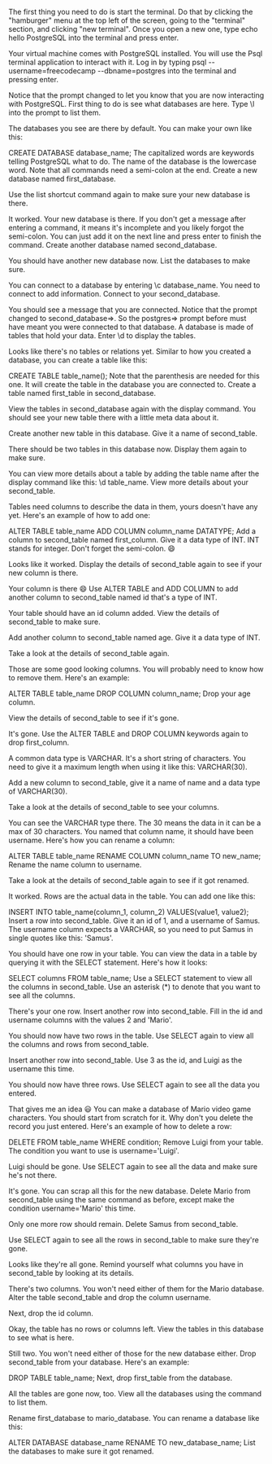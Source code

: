 The first thing you need to do is start the terminal. Do that by clicking the "hamburger" menu at the top left of the screen, going to the "terminal" section, and clicking "new terminal". Once you open a new one, type echo hello PostgreSQL into the terminal and press enter.

Your virtual machine comes with PostgreSQL installed. You will use the Psql terminal application to interact with it. Log in by typing psql --username=freecodecamp --dbname=postgres into the terminal and pressing enter.

Notice that the prompt changed to let you know that you are now interacting with PostgreSQL. First thing to do is see what databases are here. Type \l into the prompt to list them.

The databases you see are there by default. You can make your own like this:

CREATE DATABASE database_name;
The capitalized words are keywords telling PostgreSQL what to do. The name of the database is the lowercase word. Note that all commands need a semi-colon at the end. Create a new database named first_database.

Use the list shortcut command again to make sure your new database is there.

It worked. Your new database is there. If you don't get a message after entering a command, it means it's incomplete and you likely forgot the semi-colon. You can just add it on the next line and press enter to finish the command. Create another database named second_database.

You should have another new database now. List the databases to make sure.

You can connect to a database by entering \c database_name. You need to connect to add information. Connect to your second_database.

You should see a message that you are connected. Notice that the prompt changed to second_database=>. So the postgres=> prompt before must have meant you were connected to that database. A database is made of tables that hold your data. Enter \d to display the tables.

Looks like there's no tables or relations yet. Similar to how you created a database, you can create a table like this:

CREATE TABLE table_name();
Note that the parenthesis are needed for this one. It will create the table in the database you are connected to. Create a table named first_table in second_database.

View the tables in second_database again with the display command. You should see your new table there with a little meta data about it.

Create another new table in this database. Give it a name of second_table.

There should be two tables in this database now. Display them again to make sure.

You can view more details about a table by adding the table name after the display command like this: \d table_name. View more details about your second_table.

Tables need columns to describe the data in them, yours doesn't have any yet. Here's an example of how to add one:

ALTER TABLE table_name ADD COLUMN column_name DATATYPE;
Add a column to second_table named first_column. Give it a data type of INT. INT stands for integer. Don't forget the semi-colon. 😄

Looks like it worked. Display the details of second_table again to see if your new column is there.

Your column is there 😄 Use ALTER TABLE and ADD COLUMN to add another column to second_table named id that's a type of INT.

Your table should have an id column added. View the details of second_table to make sure.

Add another column to second_table named age. Give it a data type of INT.

Take a look at the details of second_table again.

Those are some good looking columns. You will probably need to know how to remove them. Here's an example:

ALTER TABLE table_name DROP COLUMN column_name;
Drop your age column.

View the details of second_table to see if it's gone.

It's gone. Use the ALTER TABLE and DROP COLUMN keywords again to drop first_column.

A common data type is VARCHAR. It's a short string of characters. You need to give it a maximum length when using it like this: VARCHAR(30).

Add a new column to second_table, give it a name of name and a data type of VARCHAR(30).

Take a look at the details of second_table to see your columns.

You can see the VARCHAR type there. The 30 means the data in it can be a max of 30 characters. You named that column name, it should have been username. Here's how you can rename a column:

ALTER TABLE table_name RENAME COLUMN column_name TO new_name;
Rename the name column to username.

Take a look at the details of second_table again to see if it got renamed.

It worked. Rows are the actual data in the table. You can add one like this:

INSERT INTO table_name(column_1, column_2) VALUES(value1, value2);
Insert a row into second_table. Give it an id of 1, and a username of Samus. The username column expects a VARCHAR, so you need to put Samus in single quotes like this: 'Samus'.

You should have one row in your table. You can view the data in a table by querying it with the SELECT statement. Here's how it looks:

SELECT columns FROM table_name;
Use a SELECT statement to view all the columns in second_table. Use an asterisk (*) to denote that you want to see all the columns.

There's your one row. Insert another row into second_table. Fill in the id and username columns with the values 2 and 'Mario'.

You should now have two rows in the table. Use SELECT again to view all the columns and rows from second_table.

Insert another row into second_table. Use 3 as the id, and Luigi as the username this time.

You should now have three rows. Use SELECT again to see all the data you entered.

That gives me an idea 😃 You can make a database of Mario video game characters. You should start from scratch for it. Why don't you delete the record you just entered. Here's an example of how to delete a row:

DELETE FROM table_name WHERE condition;
Remove Luigi from your table. The condition you want to use is username='Luigi'.

Luigi should be gone. Use SELECT again to see all the data and make sure he's not there.

It's gone. You can scrap all this for the new database. Delete Mario from second_table using the same command as before, except make the condition username='Mario' this time.

Only one more row should remain. Delete Samus from second_table.

Use SELECT again to see all the rows in second_table to make sure they're gone.

Looks like they're all gone. Remind yourself what columns you have in second_table by looking at its details.

There's two columns. You won't need either of them for the Mario database. Alter the table second_table and drop the column username.

Next, drop the id column.

Okay, the table has no rows or columns left. View the tables in this database to see what is here.

Still two. You won't need either of those for the new database either. Drop second_table from your database. Here's an example:

DROP TABLE table_name;
Next, drop first_table from the database.

All the tables are gone now, too. View all the databases using the command to list them.

Rename first_database to mario_database. You can rename a database like this:

ALTER DATABASE database_name RENAME TO new_database_name;
List the databases to make sure it got renamed.

